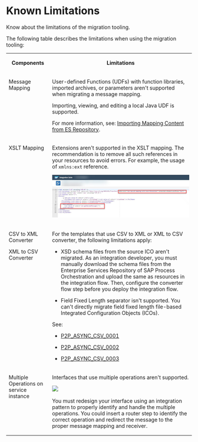 <!-- loio7a552d40e1144af78d6ee0981ff2a54c -->

# Known Limitations

Know about the limitations of the migration tooling.

The following table describes the limitations when using the migration tooling:


<table>
<tr>
<th valign="top">

Components



</th>
<th valign="top">

Limitations



</th>
</tr>
<tr>
<td valign="top">

Message Mapping



</td>
<td valign="top">

User-defined Functions \(UDFs\) with function libraries, imported archives, or parameters aren't supported when migrating a message mapping.

Importing, viewing, and editing a local Java UDF is supported.

For more information, see: [Importing Mapping Content from ES Repository](50-Development/IntegrationSettings/importing-mapping-content-from-es-repository-e18fc05.md).



</td>
</tr>
<tr>
<td valign="top">

XSLT Mapping



</td>
<td valign="top">

Extensions aren't supported in the XSLT mapping. The recommendation is to remove all such references in your resources to avoid errors. For example, the usage of `xmlns:ext` reference.

![](images/XSLT-mapping-limitation_91615b8.png)



</td>
</tr>
<tr>
<td valign="top">

CSV to XML Converter

XML to CSV Converter



</td>
<td valign="top">

For the templates that use CSV to XML or XML to CSV converter, the following limitations apply:

-   XSD schema files from the source ICO aren't migrated. As an integration developer, you must manually download the schema files from the Enterprise Services Repository of SAP Process Orchestration and upload the same as resources in the integration flow. Then, configure the converter flow step before you deploy the integration flow.

-   Field Fixed Length separator isn't supported. You can't directly migrate field fixed length file-based Integrated Configuration Objects \(ICOs\).


See:

-   [P2P\_ASYNC\_CSV\_0001](supported-templates-ad867ae.md#loio468e43826e1b42549baaf1e0771e3521)

-   [P2P\_ASYNC\_CSV\_0002](supported-templates-ad867ae.md#loiod03185fa66674bec8b258de8352325ce)

-   [P2P\_ASYNC\_CSV\_0003](supported-templates-ad867ae.md#loio2bb532d7b4b24bb2a34219f6e62e4ede)




</td>
</tr>
<tr>
<td valign="top">

Multiple Operations on service instance



</td>
<td valign="top">

Interfaces that use multiple operations aren't supported.

![](images/ab9bbd7ff3ef4f5eb96676df57f135ec.image)

You must redesign your interface using an integration pattern to properly identify and handle the multiple operations. You could insert a router step to identify the correct operation and redirect the message to the proper message mapping and receiver.



</td>
</tr>
</table>

